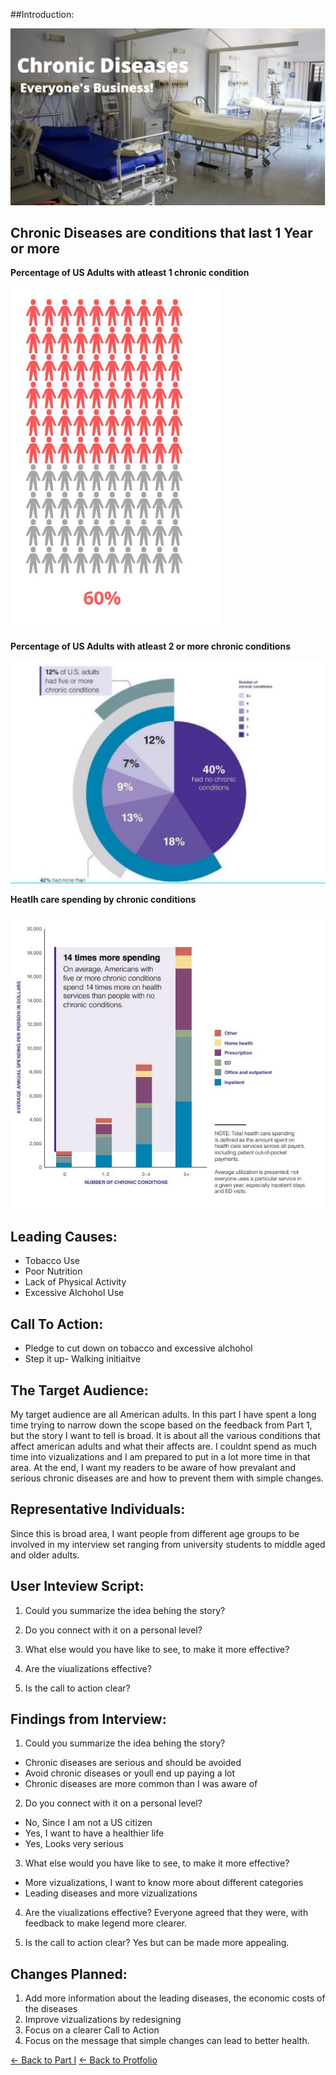 ##Introduction: 


![](/ChronicDiseaseIntro.JPG)


## Chronic Diseases are conditions that last 1 Year or more 



**Percentage of US Adults with atleast 1 chronic condition** 



![](/stats1.jpg)



**Percentage of US Adults with atleast 2 or more chronic conditions** 



![](/stats2.jpg)



**Heatlh care spending by chronic conditions** 


![](/stast3.jpg)


## Leading Causes: 

* Tobacco Use
* Poor Nutrition
* Lack of Physical Activity
* Excessive Alchohol Use

## Call To Action: 

* Pledge to cut down on tobacco and excessive alchohol 
* Step it up- Walking initiaitve 

## The Target Audience: 

My target audience are all American adults. In this part I have spent a long time trying to narrow down the scope based on the feedback from Part 1, but the story I want to tell is broad. It is about all the various conditions that affect american adults and what their affects are. I couldnt spend as much time into vizualizations and I am prepared to put in a lot more time in that area. At the end, I want my readers to be aware of how prevalant and serious chronic diseases are and how to prevent them with simple changes. 

## Representative Individuals: 

Since this is broad area, I want people from different age groups to be involved in my interview set ranging from university students to middle aged and older adults. 


## User Inteview Script:

1. Could you summarize the idea behing the story?

2. Do you connect with it on a personal level?

3. What else would you have like to see, to make it more effective?

4. Are the viualizations effective?

5. Is the call to action clear?

## Findings from Interview: 

1. Could you summarize the idea behing the story?

* Chronic diseases are serious and should be avoided
* Avoid chronic diseases or youll end up paying a lot
* Chronic diseases are more common than I was aware of

2. Do you connect with it on a personal level?

* No, Since I am not a US citizen
* Yes, I want to have a healthier life
* Yes, Looks very serious

3. What else would you have like to see, to make it more effective?

* More vizualizations, I want to know more about different categories
* Leading diseases and more vizualizations

4. Are the viualizations effective?
Everyone agreed that they were, with feedback to make legend more clearer. 

5. Is the call to action clear?
Yes but can be made more appealing.

## Changes Planned: 

1. Add more information about the leading diseases, the economic costs of the diseases
2. Improve vizualizations by redesigning
3. Focus on a clearer Call to Action
4. Focus on the message that simple changes can lead to better health.

[<- Back to Part I](/README.md)
[<- Back to Protfolio](/README.md)
